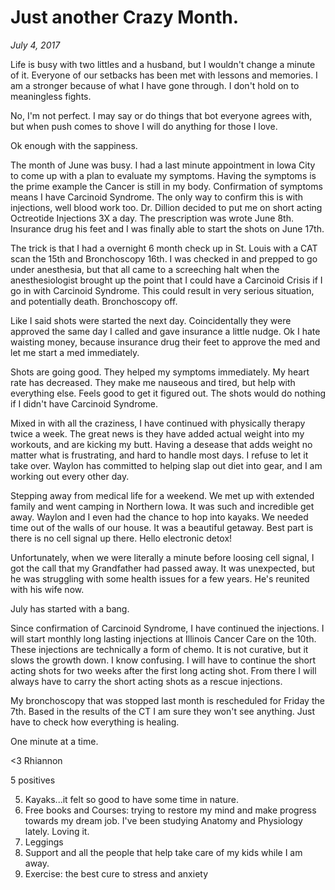 # Just another Crazy Month.
_July 4, 2017_

Life is busy with two littles and a husband, but I wouldn't change a minute of it.  Everyone of our setbacks has been met with lessons and memories.  I am a stronger because of what I have gone through.  I don't hold on to meaningless fights.

No, I'm not perfect.   I may say or do things that bot everyone agrees with, but when push comes to shove I will do anything for those I love.

Ok enough with the sappiness.

The month of June was busy.  I had a last minute appointment in Iowa City to come up with a plan to evaluate my symptoms.  Having the symptoms is the prime example the Cancer is still in my body.  Confirmation of symptoms means I have Carcinoid Syndrome.  The only way to confirm this is with injections, well blood work too.  Dr. Dillion decided to put me on short acting Octreotide Injections 3X a day.  The prescription was wrote June 8th.  Insurance drug his feet and I was finally able to start the shots on June 17th.

The trick is that I had a overnight 6 month check up in St. Louis with a CAT scan the 15th and Bronchoscopy 16th.  I was checked in and prepped to go under anesthesia, but that all came to a screeching halt when the anesthesiologist brought up the point that I could have a Carcinoid Crisis if I go in with Carcinoid Syndrome.  This could result in very serious situation, and potentially death.  Bronchoscopy off.

Like I said shots were started the next day.  Coincidentally they were approved the same day I called and gave insurance a little nudge. Ok I hate waisting money, because insurance drug their feet to approve the med and let me start a med immediately.

Shots are going good.  They helped my symptoms immediately.  My heart rate has decreased.  They make me nauseous and tired, but help with everything else. Feels good to get it figured out.  The shots would do nothing if I didn't have Carcinoid Syndrome. 

Mixed in with all the craziness, I have continued with physically therapy twice a week.  The great news is they have added actual weight into my workouts, and are kicking my butt.  Having a desease that adds weight no matter what is frustrating, and hard to handle most days.  I refuse to let it take over.  Waylon has committed to helping slap out diet into gear, and I am working out every other day.

Stepping away from medical life for a weekend. We met up with extended family and went camping in Northern Iowa.  It was such and incredible get away.   Waylon and I even had the chance to hop into kayaks.  We needed time out of the walls of our house.  It was a beautiful getaway.  Best part is there is no cell signal up there.  Hello electronic detox!

Unfortunately, when we were literally a minute before loosing cell signal, I got the call that my Grandfather had passed away.   It was unexpected, but he was struggling with some health issues for a few years.  He's reunited with his wife now.

July has started with a bang. 

Since confirmation of Carcinoid Syndrome, I have continued the injections.  I will start monthly long lasting injections at Illinois Cancer Care on the 10th.  These injections are technically a form of chemo.  It is not curative, but it slows the growth down.  I know confusing.  I will have to continue the short acting shots for two weeks after the first long acting shot. From there I will always have to carry the short acting shots as a rescue injections. 

My bronchoscopy that was stopped last month is rescheduled for Friday the 7th.  Based in the results of the CT I am sure they won't see anything.  Just have to check how everything is healing.

One minute at a time.

<3 Rhiannon

5 positives

5.  Kayaks...it felt so good to have some time in nature.
4.  Free books and Courses: trying to restore my mind and make progress towards my dream job.  I've been studying Anatomy and Physiology lately.  Loving it.
3.  Leggings
2. Support and all the people that help take care of my kids while I am away.
1.  Exercise: the best cure to stress and anxiety